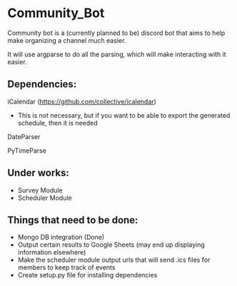 # Community_Bot

Community bot is a (currently planned to be) discord bot that aims to help make organizing a channel much easier.

It will use argparse to do all the parsing, which will make interacting with it easier.

## Dependencies:
iCalendar (https://github.com/collective/icalendar)
* This is not necessary, but if you want to be able to export the generated schedule, then it is needed

DateParser

PyTimeParse

## Under works:
* Survey Module
* Scheduler Module

## Things that need to be done:
* Mongo DB integration (Done)
* Output certain results to Google Sheets (may end up displaying information elsewhere)
* Make the scheduler module output urls that will send .ics files for members to keep track of events
* Create setup.py file for installing dependencies